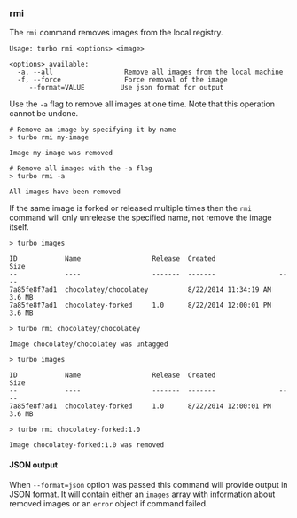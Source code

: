 ### rmi

The `rmi` command removes images from the local registry. 

```
Usage: turbo rmi <options> <image>

<options> available:
  -a, --all                  Remove all images from the local machine
  -f, --force                Force removal of the image
     --format=VALUE         Use json format for output

```

Use the `-a` flag to remove all images at one time. Note that this operation cannot be undone.

```
# Remove an image by specifying it by name
> turbo rmi my-image

Image my-image was removed

# Remove all images with the -a flag
> turbo rmi -a

All images have been removed
```

If the same image is forked or released multiple times then the `rmi` command will only unrelease the specified name, not remove the image itself. 

```
> turbo images

ID 			  Name  				Release	 Created 				Size
-- 			  ----  				-------  -------    			----
7a85fe8f7ad1  chocolatey/chocolatey          8/22/2014 11:34:19 AM  3.6 MB
7a85fe8f7ad1  chocolatey-forked		1.0      8/22/2014 12:00:01 PM  3.6 MB

> turbo rmi chocolatey/chocolatey

Image chocolatey/chocolatey was untagged

> turbo images

ID 			  Name  				Release	 Created 				Size
-- 			  ----  				-------  -------    			----
7a85fe8f7ad1  chocolatey-forked		1.0      8/22/2014 12:00:01 PM  3.6 MB

> turbo rmi chocolatey-forked:1.0

Image chocolatey-forked:1.0 was removed
```

#### JSON output

When `--format=json` option was passed this command will provide output in JSON format. It will contain either an `images` array with information about removed images or an `error` object if command failed.